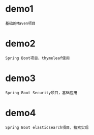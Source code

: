 # demo1

	基础的Maven项目

# demo2

	Spring Boot项目，thymeleaf使用

# demo3

	Spring Boot Security项目，基础应用

# demo4

	Spring Boot elasticsearch項目，搜索实现

​		

